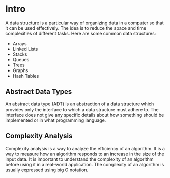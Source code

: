 # Intro

A data structure is a particular way of organizing data in a computer so that it can be used effectively. The idea is to reduce the space and time complexities of different tasks. Here are some common data structures:

- Arrays
- Linked Lists
- Stacks
- Queues
- Trees
- Graphs
- Hash Tables

## Abstract Data Types

An abstract data type (ADT) is an abstraction of a data structure which provides only the interface to which a data structure must adhere to. The interface does not give any specific details about how something should be implemented or in what programming language.

## Complexity Analysis

Complexity analysis is a way to analyze the efficiency of an algorithm. It is a way to measure how an algorithm responds to an increase in the size of the input data. It is important to understand the complexity of an algorithm before using it in a real-world application. The complexity of an algorithm is usually expressed using big O notation.